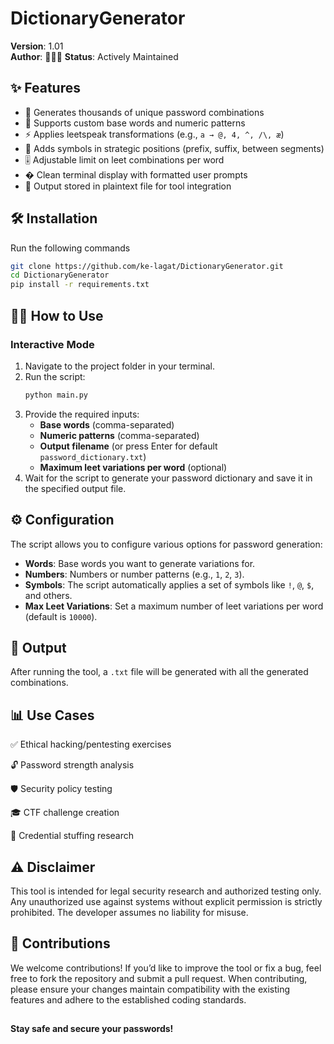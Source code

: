 # DictionaryGenerator

**Version**: 1.01  
**Author**: 👨🏾‍💻 
**Status**: Actively Maintained 

## ✨ Features

- 🧠 Generates thousands of unique password combinations
- 🔢 Supports custom base words and numeric patterns
- ⚡ Applies leetspeak transformations (e.g., `a → @, 4, ^, /\, æ`)
- 💫 Adds symbols in strategic positions (prefix, suffix, between segments)
- 🎚️ Adjustable limit on leet combinations per word
- � Clean terminal display with formatted user prompts
- 💾 Output stored in plaintext file for tool integration

## 🛠️ Installation
Run the following commands
```bash
git clone https://github.com/ke-lagat/DictionaryGenerator.git
cd DictionaryGenerator
pip install -r requirements.txt
```
## 🧑‍💻 How to Use

### Interactive Mode
1. Navigate to the project folder in your terminal.
2. Run the script:
    ```bash
    python main.py
    ```
3. Provide the required inputs:
    - **Base words** (comma-separated)
    - **Numeric patterns** (comma-separated)
    - **Output filename** (or press Enter for default `password_dictionary.txt`)
    - **Maximum leet variations per word** (optional)
4. Wait for the script to generate your password dictionary and save it in the specified output file.

## ⚙️ Configuration

The script allows you to configure various options for password generation:
- **Words**: Base words you want to generate variations for.
- **Numbers**: Numbers or number patterns (e.g., `1`, `2`, `3`).
- **Symbols**: The script automatically applies a set of symbols like `!`, `@`, `$`, and others.
- **Max Leet Variations**: Set a maximum number of leet variations per word (default is `10000`).

## 📁 Output

After running the tool, a `.txt` file will be generated with all the generated combinations.

## 📊 Use Cases
✅ Ethical hacking/pentesting exercises

🔓 Password strength analysis

🛡️ Security policy testing

🎓 CTF challenge creation

🔬 Credential stuffing research

## ⚠️ Disclaimer
This tool is intended for legal security research and authorized testing only. Any unauthorized use against systems without explicit permission is strictly prohibited. The developer assumes no liability for misuse.

## 🤖 Contributions

We welcome contributions! If you’d like to improve the tool or fix a bug, feel free to fork the repository and submit a pull request. When contributing, please ensure your changes maintain compatibility with the existing features and adhere to the established coding standards.
##
**Stay safe and secure your passwords!**
